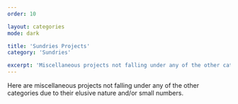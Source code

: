 ```yaml
---
order: 10

layout: categories
mode: dark

title: 'Sundries Projects'
category: 'Sundries'

excerpt: 'Miscellaneous projects not falling under any of the other categories due to their elusive nature and/or small numbers.'
---
```


Here are miscellaneous projects not falling under any of the other categories due to their elusive nature and/or small numbers.